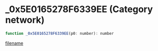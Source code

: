# _0x5E0165278F6339EE (Category network)

```js
function _0x5E0165278F6339EE(p0: number): number
```

[filename](_0x5E0165278F6339EE_m.md ':include')
